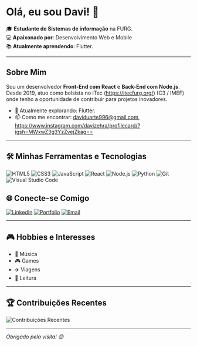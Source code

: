# Olá, eu sou Davi! 👋

🎓 **Estudante de Sistemas de informação** na FURG.    
💻 **Apaixonado por**: Desenvolvimento Web e Mobile  
📚 **Atualmente aprendendo**: Flutter.  


---

## Sobre Mim

Sou um desenvolvedor **Front-End com React** e **Back-End com Node.js**. Desde 2019, atuo como bolsista no iTec (https://itecfurg.org/) (C3 / IMEF) onde tenho a oportunidade de contribuir para projetos inovadores.

- 🌱 Atualmente explorando: Flutter.
- 📫 Como me encontrar: daviduarte996@gmail.com, https://www.instagram.com/davizehra/profilecard/?igsh=MWxwZ3g3YzZvejZkag==

---

## 🛠️ Minhas Ferramentas e Tecnologias

![HTML5](https://img.shields.io/badge/HTML5-E34F26?style=flat-square&logo=html5&logoColor=white)
![CSS3](https://img.shields.io/badge/CSS3-1572B6?style=flat-square&logo=css3&logoColor=white)
![JavaScript](https://img.shields.io/badge/JavaScript-F7DF1E?style=flat-square&logo=javascript&logoColor=black)
![React](https://img.shields.io/badge/React-61DAFB?style=flat-square&logo=react&logoColor=black)
![Node.js](https://img.shields.io/badge/Node.js-339933?style=flat-square&logo=node.js&logoColor=white)
![Python](https://img.shields.io/badge/Python-3776AB?style=flat-square&logo=python&logoColor=white)
![Git](https://img.shields.io/badge/Git-F05032?style=flat-square&logo=git&logoColor=white)
![Visual Studio Code](https://img.shields.io/badge/VS%20Code-007ACC?style=flat-square&logo=visual-studio-code&logoColor=white)



## 🌐 Conecte-se Comigo

[![LinkedIn](https://img.shields.io/badge/LinkedIn-0077B5?style=flat-square&logo=linkedin&logoColor=white)](https://linkedin.com/in/seu_usuario)
[![Portfolio](https://img.shields.io/badge/Portfolio-FF7139?style=flat-square&logo=firefox&logoColor=white)](https://seuportfolio.com)
[![Email](https://img.shields.io/badge/Email-D14836?style=flat-square&logo=gmail&logoColor=white)](mailto:daviduarte996@gmail.com)

---

## 🎮 Hobbies e Interesses

- 🎵 Música
- 🎮 Games
- ✈️ Viagens
- 📖 Leitura

---

## 🏆 Contribuições Recentes

<p align="left">
  <img src="https://github-contributor-stats.vercel.app/api?username=seu_usuario&theme=dark" alt="Contribuições Recentes"/>
</p>

---

_Obrigado pela visita! 😊_
